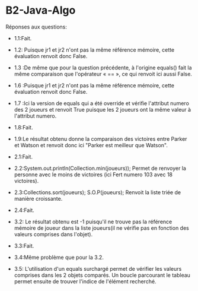 # B2-Java-Algo
Réponses aux questions:

- 1.1:Fait.
- 1.2: Puisque jr1 et jr2 n'ont pas la même référence mémoire, cette évaluation renvoit donc False.
- 1.3 :De même que pour la question précédente, à l'origine equals() fait la même comparaison que l'opérateur « == », ce qui renvoit ici aussi False.
- 1.6 :Puisque jr1 et jr2 n'ont pas la même référence mémoire, cette évaluation renvoit donc False.
- 1.7 :Ici la version de equals qui a été override et vérifie l'attribut numero des 2 joueurs et renvoit True puisque les 2 joueurs ont la même valeur à l'attribut numero.
- 1.8:Fait.
- 1.9:Le résultat obtenu donne la comparaison des victoires entre Parker et Watson et renvoit donc ici "Parker est meilleur que Watson".

- 2.1:Fait.
- 2.2:System.out.println(Collection.min(joueurs));
Permet de renvoyer la personne avec le moins de victoires (ici Fert numero 103 avec 18 victoires).
- 2.3:Collections.sort(joueurs);
S.O.P(joueurs);
Renvoit la liste triée de manière croissante.
- 2.4:Fait.

- 3.2: Le résultat obtenu est -1 puisqu'il ne trouve pas la référence mémoire de joueur dans la liste joueurs(il ne vérifie pas en fonction des valeurs comprises dans l'objet).
- 3.3:Fait.
- 3.4:Même problème que pour la 3.2.
- 3.5: L'utilisation d'un equals surchargé permet de vérifier les valeurs comprises dans les 2 objets comparés. Un boucle parcourant le tableau permet ensuite de trouver l'indice de l'élément recherché.
